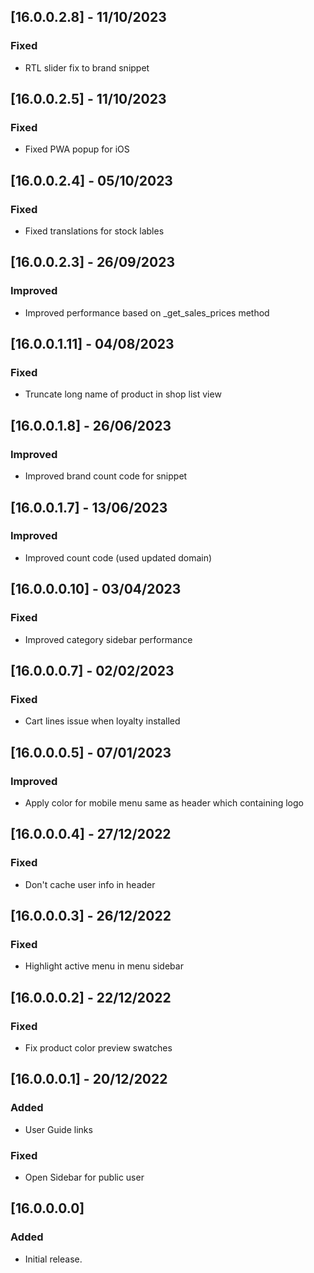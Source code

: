 ## [16.0.0.2.8] - 11/10/2023
### Fixed
- RTL slider fix to brand snippet

## [16.0.0.2.5] - 11/10/2023
### Fixed
- Fixed PWA popup for iOS

## [16.0.0.2.4] - 05/10/2023
### Fixed
- Fixed translations for stock lables

## [16.0.0.2.3] - 26/09/2023
### Improved
- Improved performance based on _get_sales_prices method

## [16.0.0.1.11] - 04/08/2023
### Fixed
- Truncate long name of product in shop list view

## [16.0.0.1.8] - 26/06/2023
### Improved
- Improved brand count code for snippet

## [16.0.0.1.7] - 13/06/2023
### Improved
- Improved count code (used updated domain)

## [16.0.0.0.10] - 03/04/2023
### Fixed
- Improved category sidebar performance

## [16.0.0.0.7] - 02/02/2023
### Fixed
- Cart lines issue when loyalty installed

## [16.0.0.0.5] - 07/01/2023
### Improved
- Apply color for mobile menu same as header which containing logo

## [16.0.0.0.4] - 27/12/2022
### Fixed
- Don't cache user info in header

## [16.0.0.0.3] - 26/12/2022
### Fixed
- Highlight active menu in menu sidebar

## [16.0.0.0.2] - 22/12/2022
### Fixed
- Fix product color preview swatches

## [16.0.0.0.1] - 20/12/2022
### Added
- User Guide links

### Fixed
- Open Sidebar for public user

## [16.0.0.0.0]
### Added
- Initial release.
